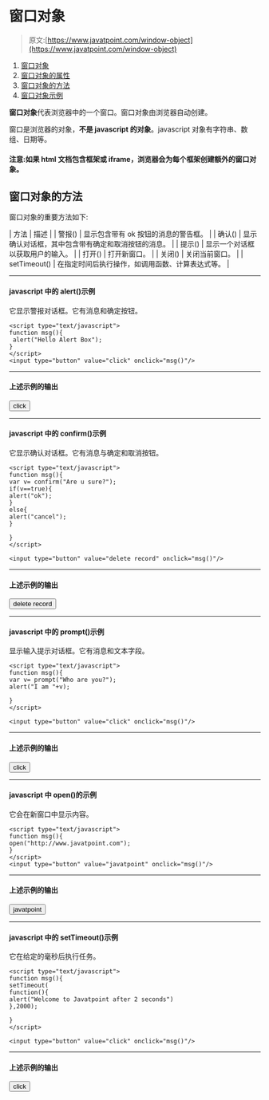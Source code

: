 # 窗口对象

> 原文:[https://www.javatpoint.com/window-object](https://www.javatpoint.com/window-object)

1.  [窗口对象](#)
2.  [窗口对象的属性](#)
3.  [窗口对象的方法](#)
4.  [窗口对象示例](#)

**窗口对象**代表浏览器中的一个窗口。窗口对象由浏览器自动创建。

窗口是浏览器的对象，**不是 javascript 的对象**。javascript 对象有字符串、数组、日期等。

#### 注意:如果 html 文档包含框架或 iframe，浏览器会为每个框架创建额外的窗口对象。

## 窗口对象的方法

窗口对象的重要方法如下:

| 方法 | 描述 |
| 警报() | 显示包含带有 ok 按钮的消息的警告框。 |
| 确认() | 显示确认对话框，其中包含带有确定和取消按钮的消息。 |
| 提示() | 显示一个对话框以获取用户的输入。 |
| 打开() | 打开新窗口。 |
| 关闭() | 关闭当前窗口。 |
| setTimeout() | 在指定时间后执行操作，如调用函数、计算表达式等。 |

* * *

#### javascript 中的 alert()示例

它显示警报对话框。它有消息和确定按钮。

```
<script type="text/javascript">
function msg(){
 alert("Hello Alert Box");
}
</script>
<input type="button" value="click" onclick="msg()"/>

```

* * *

#### 上述示例的输出

<input type="button" value="click" onclick="msg()">

* * *

#### javascript 中的 confirm()示例

它显示确认对话框。它有消息与确定和取消按钮。

```
<script type="text/javascript">
function msg(){
var v= confirm("Are u sure?");
if(v==true){
alert("ok");
}
else{
alert("cancel");
}

}
</script>

<input type="button" value="delete record" onclick="msg()"/>

```

* * *

#### 上述示例的输出

<input type="button" value="delete record" onclick="msg2()">

* * *

#### javascript 中的 prompt()示例

显示输入提示对话框。它有消息和文本字段。

```
<script type="text/javascript">
function msg(){
var v= prompt("Who are you?");
alert("I am "+v);

}
</script>

<input type="button" value="click" onclick="msg()"/>

```

* * *

#### 上述示例的输出

<input type="button" value="click" onclick="msg3()">

* * *

#### javascript 中 open()的示例

它会在新窗口中显示内容。

```
<script type="text/javascript">
function msg(){
open("http://www.javatpoint.com");
}
</script>
<input type="button" value="javatpoint" onclick="msg()"/>

```

* * *

#### 上述示例的输出

<input type="button" value="javatpoint" onclick="msg4()">

* * *

#### javascript 中的 setTimeout()示例

它在给定的毫秒后执行任务。

```
<script type="text/javascript">
function msg(){
setTimeout(
function(){
alert("Welcome to Javatpoint after 2 seconds")
},2000);

}
</script>

<input type="button" value="click" onclick="msg()"/>

```

* * *

#### 上述示例的输出

<input type="button" value="click" onclick="msg5()">